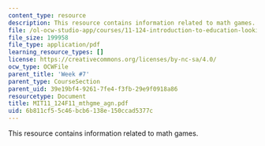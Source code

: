```yaml
---
content_type: resource
description: This resource contains information related to math games.
file: /ol-ocw-studio-app/courses/11-124-introduction-to-education-looking-forward-and-looking-back-on-education-fall-2011/6b811cf55c46bcb6138e150ccad5377c_MIT11_124F11_mthgme_agn.pdf
file_size: 199958
file_type: application/pdf
learning_resource_types: []
license: https://creativecommons.org/licenses/by-nc-sa/4.0/
ocw_type: OCWFile
parent_title: 'Week #7'
parent_type: CourseSection
parent_uid: 39e19bf4-9261-7fe4-f3fb-29e9f0918a86
resourcetype: Document
title: MIT11_124F11_mthgme_agn.pdf
uid: 6b811cf5-5c46-bcb6-138e-150ccad5377c
---
```

This resource contains information related to math games.